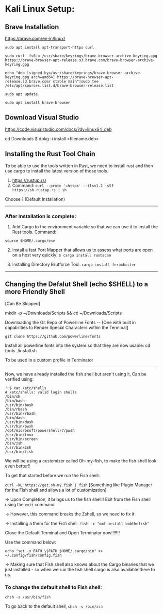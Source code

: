 # Kali Linux Setup:



## Brave Installation
https://brave.com/en-in/linux/

```
sudo apt install apt-transport-https curl

sudo curl -fsSLo /usr/share/keyrings/brave-browser-archive-keyring.gpg https://brave-browser-apt-release.s3.brave.com/brave-browser-archive-keyring.gpg

echo "deb [signed-by=/usr/share/keyrings/brave-browser-archive-keyring.gpg arch=amd64] https://brave-browser-apt-release.s3.brave.com/ stable main"|sudo tee /etc/apt/sources.list.d/brave-browser-release.list

sudo apt update

sudo apt install brave-browser
```

## Download Visual Studio

https://code.visualstudio.com/docs/?dv=linux64_deb

cd Downloads
$ dpkg -i install <filename.deb>

## Installing the Rust Tool Chain

To be able to use the tools written in Rust, we need to install rust and then use cargo to install the latest version of those tools.

1. https://rustup.rs/
2. Command: `curl --proto '=https' --tlsv1.2 -sSf https://sh.rustup.rs | sh`

Choose 1 (Default Installation)

---------------------------------------------------
### After Installation is complete:

1. Add Cargo to the environment variable so that we can use it to install the Rust tools. Command:

`source $HOME/.cargo/env`

2. Install a fast Port Mapper that allows us to assess what ports are open on a host very quickly:
`$ cargo install rustscan`

3. Installing Directory Brutforce Tool:
`cargo install feroxbuster`

------------------------------------------------------------------------------------------
## Changing the Defalut Shell (echo $SHELL) to a more Friendly Shell

[Can Be Skipped]

mkdir -p ~/Downloads/Scripts && cd ~/Downloads/Scripts

Downloading the Git Repo of Powerline Fonts -- [One with built in capabilities to Render Special Characters within the Terminal]

`git clone https://github.com/powerline/fonts`

Install all powerline fonts into the system so that they are now usable:
cd fonts
./install.sh

To be used in a custom profile in Terminator

------------------------------
Now, we have already installed the fish shell but aren't using it, Can be verified using:

```
└─$ cat /etc/shells
# /etc/shells: valid login shells
/bin/sh
/bin/bash
/usr/bin/bash
/bin/rbash
/usr/bin/rbash
/bin/dash
/usr/bin/dash
/usr/bin/pwsh
/opt/microsoft/powershell/7/pwsh
/usr/bin/tmux
/usr/bin/screen
/bin/zsh
/usr/bin/zsh
/usr/bin/fish
```

We will be using a customizer called Oh-my-fish, to make the fish shell look even better!!

To get that started before we run the Fish shell:

`curl -kL https://get.oh-my.fish | fish` [Something like Plugin Manager for the Fish shell and allows a lot of customization]

-> Upon Completion, it brings us to the fish shell!! Exit from the Fish shell using the `exit` command

-> However, this command breaks the Zshell, so we need to fix it

-> Installing a them for the Fish shell:
`fish -c "omf install bobthefish"`

Close the Default Terminal and Open Terminator now!!!!!!!

Use the command below:

`echo "set -x PATH \$PATH $HOME/.cargo/bin" >> ~/.config/fish/config.fish`

-> Making sure that Fish shell also knows about the Cargo binaries that we just installed - so when we run the fish shell cargo is also available there to us.

### To change the default shell to Fish shell:

`chsh -s /usr/bin/fish`

To go back to the default shell, 
`chsh -s /bin/zsh`
